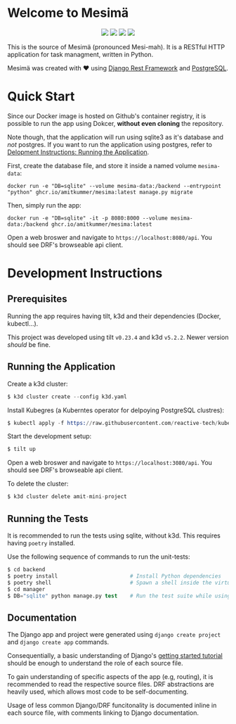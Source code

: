 # Welcome to Mesimä

<p align="center">
  <img src="https://img.shields.io/github/workflow/status/amitkummer/mesima/Integration?label=integration">
  <img src="https://img.shields.io/github/workflow/status/amitkummer/mesima/Create%20and%20publish%20a%20Docker%20image?label=image%20build">
  <img src="https://img.shields.io/github/v/tag/amitkummer/mesima">
  <img src="https://img.shields.io/github/license/amitkummer/mesima">
</p>

This is the source of Mesimä (pronounced Mesi-mah). It is a RESTful HTTP application for task managment, written in Python.

Mesimä was created with ❤️ using [Django Rest Framework](https://www.django-rest-framework.org/) and [PostgreSQL](https://www.postgresql.org/).

# Quick Start

Since our Docker image is hosted on Github's container registry, it is possible to run the app using Dokcer, **without even cloning** the repository.

Note though, that the application will run using sqlite3 as it's database and *not* postgres. If you want to run the application using postgres,
refer to [Delopment Instructions: Running the Application](#running-the-application).

First, create the database file, and store it inside a named volume `mesima-data`:

```
docker run -e "DB=sqlite" --volume mesima-data:/backend --entrypoint "python" ghcr.io/amitkummer/mesima:latest manage.py migrate
```

Then, simply run the app:

```
docker run -e "DB=sqlite" -it -p 8080:8000 --volume mesima-data:/backend ghcr.io/amitkummer/mesima:latest
```

Open a web broswer and navigate to `https://localhost:8080/api`. You should see DRF's browseable api client.

# Development Instructions

## Prerequisites

Running the app requires having tilt, k3d and their dependencies (Docker, kubectl...).

This project was developed using tilt `v0.23.4` and k3d `v5.2.2`.
Newer version *should* be fine.

## Running the Application

Create a k3d cluster:

```s
$ k3d cluster create --config k3d.yaml
```

Install Kubegres (a Kuberntes operator for delpoying PostgreSQL clustres):

```s
$ kubectl apply -f https://raw.githubusercontent.com/reactive-tech/kubegres/v1.15/kubegres.yaml
```

Start the development setup:

```s
$ tilt up
```

Open a web broswer and navigate to `https://localhost:3080/api`. You should see DRF's browseable api client.

To delete the cluster:

```s
$ k3d cluster delete amit-mini-project
```

## Running the Tests

It is recommended to run the tests using sqlite, without k3d. 
This requires having `poetry` installed.

Use the following sequence of commands to run the unit-tests:

```s
$ cd backend
$ poetry install                       # Install Python dependencies
$ poetry shell                         # Spawn a shell inside the virtual environemnt
$ cd manager
$ DB="sqlite" python manage.py test    # Run the test suite while using sqlite
```

## Documentation

The Django app and project were generated using `django create project` and `django create app` commands.

Consequentially, a basic understanding of Django's [getting started tutorial](https://docs.djangoproject.com/en/4.0/intro/tutorial01/) should be enough to understand the role of each source file.

To gain understanding of specific aspects of the app (e.g, routing), it is recommended to read the respective source files.
DRF abstractions are heavily used, which allows most code to be self-documenting.

Usage of less common Django/DRF funcitonality is documented inline in each source file, with comments linking to Django documentation. 
